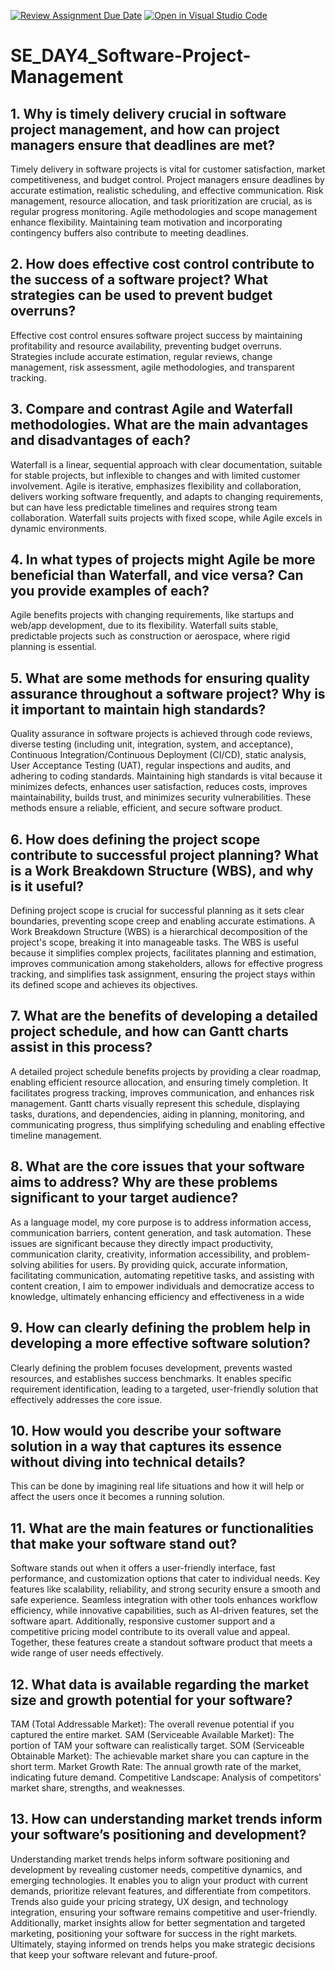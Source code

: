 [![Review Assignment Due Date](https://classroom.github.com/assets/deadline-readme-button-22041afd0340ce965d47ae6ef1cefeee28c7c493a6346c4f15d667ab976d596c.svg)](https://classroom.github.com/a/9pw6JKcu)
[![Open in Visual Studio Code](https://classroom.github.com/assets/open-in-vscode-2e0aaae1b6195c2367325f4f02e2d04e9abb55f0b24a779b69b11b9e10269abc.svg)](https://classroom.github.com/online_ide?assignment_repo_id=18448498&assignment_repo_type=AssignmentRepo)
# SE_DAY4_Software-Project-Management
## 1. Why is timely delivery crucial in software project management, and how can project managers ensure that deadlines are met?
Timely delivery in software projects is vital for customer satisfaction, market competitiveness, and budget control. Project managers ensure deadlines by accurate estimation, realistic scheduling, and effective communication. Risk management, resource allocation, and task prioritization are crucial, as is regular progress monitoring. Agile methodologies and scope management enhance flexibility. Maintaining team motivation and incorporating contingency buffers also contribute to meeting deadlines.

## 2. How does effective cost control contribute to the success of a software project? What strategies can be used to prevent budget overruns?
Effective cost control ensures software project success by maintaining profitability and resource availability, preventing budget overruns. Strategies include accurate estimation, regular reviews, change management, risk assessment, agile methodologies, and transparent tracking.

## 3. Compare and contrast Agile and Waterfall methodologies. What are the main advantages and disadvantages of each?
Waterfall is a linear, sequential approach with clear documentation, suitable for stable projects, but inflexible to changes and with limited customer involvement. Agile is iterative, emphasizes flexibility and collaboration, delivers working software frequently, and adapts to changing requirements, but can have less predictable timelines and requires strong team collaboration. Waterfall suits projects with fixed scope, while Agile excels in dynamic environments.

## 4. In what types of projects might Agile be more beneficial than Waterfall, and vice versa? Can you provide examples of each?
Agile benefits projects with changing requirements, like startups and web/app development, due to its flexibility. Waterfall suits stable, predictable projects such as construction or aerospace, where rigid planning is essential.

## 5. What are some methods for ensuring quality assurance throughout a software project? Why is it important to maintain high standards?
Quality assurance in software projects is achieved through code reviews, diverse testing (including unit, integration, system, and acceptance), Continuous Integration/Continuous Deployment (CI/CD), static analysis, User Acceptance Testing (UAT), regular inspections and audits, and adhering to coding standards. Maintaining high standards is vital because it minimizes defects, enhances user satisfaction, reduces costs, improves maintainability, builds trust, and minimizes security vulnerabilities. These methods ensure a reliable, efficient, and secure software product.

## 6. How does defining the project scope contribute to successful project planning? What is a Work Breakdown Structure (WBS), and why is it useful?
Defining project scope is crucial for successful planning as it sets clear boundaries, preventing scope creep and enabling accurate estimations. A Work Breakdown Structure (WBS) is a hierarchical decomposition of the project's scope, breaking it into manageable tasks. The WBS is useful because it simplifies complex projects, facilitates planning and estimation, improves communication among stakeholders, allows for effective progress tracking, and simplifies task assignment, ensuring the project stays within its defined scope and achieves its objectives.

## 7. What are the benefits of developing a detailed project schedule, and how can Gantt charts assist in this process?
A detailed project schedule benefits projects by providing a clear roadmap, enabling efficient resource allocation, and ensuring timely completion. It facilitates progress tracking, improves communication, and enhances risk management. Gantt charts visually represent this schedule, displaying tasks, durations, and dependencies, aiding in planning, monitoring, and communicating progress, thus simplifying scheduling and enabling effective timeline management.

## 8. What are the core issues that your software aims to address? Why are these problems significant to your target audience?
As a language model, my core purpose is to address information access, communication barriers, content generation, and task automation. These issues are significant because they directly impact productivity, communication clarity, creativity, information accessibility, and problem-solving abilities for users. By providing quick, accurate information, facilitating communication, automating repetitive tasks, and assisting with content creation, I aim to empower individuals and democratize access to knowledge, ultimately enhancing efficiency and effectiveness in a wide 

## 9. How can clearly defining the problem help in developing a more effective software solution?
Clearly defining the problem focuses development, prevents wasted resources, and establishes success benchmarks. It enables specific requirement identification, leading to a targeted, user-friendly solution that effectively addresses the core issue.

## 10. How would you describe your software solution in a way that captures its essence without diving into technical details?
This can be done by imagining real life situations and how it will help or affect the users once it becomes a running solution.

## 11. What are the main features or functionalities that make your software stand out?
Software stands out when it offers a user-friendly interface, fast performance, and customization options that cater to individual needs. Key features like scalability, reliability, and strong security ensure a smooth and safe experience. Seamless integration with other tools enhances workflow efficiency, while innovative capabilities, such as AI-driven features, set the software apart. Additionally, responsive customer support and a competitive pricing model contribute to its overall value and appeal. Together, these features create a standout software product that meets a wide range of user needs effectively.

## 12. What data is available regarding the market size and growth potential for your software?
TAM (Total Addressable Market): The overall revenue potential if you captured the entire market.
SAM (Serviceable Available Market): The portion of TAM your software can realistically target.
SOM (Serviceable Obtainable Market): The achievable market share you can capture in the short term.
Market Growth Rate: The annual growth rate of the market, indicating future demand.
Competitive Landscape: Analysis of competitors' market share, strengths, and weaknesses.

## 13. How can understanding market trends inform your software’s positioning and development?
Understanding market trends helps inform software positioning and development by revealing customer needs, competitive dynamics, and emerging technologies. It enables you to align your product with current demands, prioritize relevant features, and differentiate from competitors. Trends also guide your pricing strategy, UX design, and technology integration, ensuring your software remains competitive and user-friendly. Additionally, market insights allow for better segmentation and targeted marketing, positioning your software for success in the right markets. Ultimately, staying informed on trends helps you make strategic decisions that keep your software relevant and future-proof.
